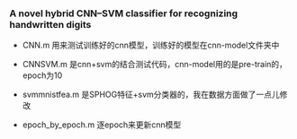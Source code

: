### A novel hybrid CNN–SVM classifier for recognizing handwritten digits


* CNN.m 用来测试训练好的cnn模型，训练好的模型在cnn-model文件夹中

* CNNSVM.m 是cnn+svm的结合测试代码，cnn-model用的是pre-train的，epoch为10

* svmmnistfea.m 是SPHOG特征+svm分类器的，我在数据方面做了一点儿修改

* epoch_by_epoch.m 逐epoch来更新cnn模型 
